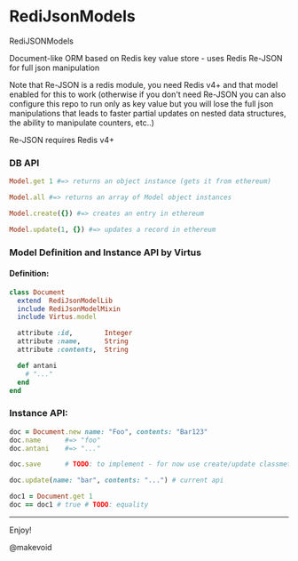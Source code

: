 # RediJsonModels

RediJSONModels

Document-like ORM based on Redis key value store - uses Redis Re-JSON for full json manipulation 

Note that Re-JSON is a redis module, you need Redis v4+ and that model enabled for this to work (otherwise if you don't need Re-JSON you can also configure this repo to run only as key value but you will lose the full json manipulations that leads to faster partial updates on nested data structures, the ability to manipulate counters, etc..)

Re-JSON requires Redis v4+

### DB API

```ruby
Model.get 1 #=> returns an object instance (gets it from ethereum)

Model.all #=> returns an array of Model object instances

Model.create({}) #=> creates an entry in ethereum

Model.update(1, {}) #=> updates a record in ethereum
```

### Model Definition and Instance API by Virtus

#### Definition:

```ruby
class Document
  extend  RediJsonModelLib
  include RediJsonModelMixin
  include Virtus.model

  attribute :id,        Integer
  attribute :name,      String
  attribute :contents,  String

  def antani
    # "..."
  end
end
```

### Instance API:

```ruby
doc = Document.new name: "Foo", contents: "Bar123"
doc.name      #=> "foo"
doc.antani    #=> "..."

doc.save      # TODO: to implement - for now use create/update classmethods

doc.update(name: "bar", contents: "...") # current api

doc1 = Document.get 1
doc == doc1 # true # TODO: equality
```
---

Enjoy!

@makevoid
